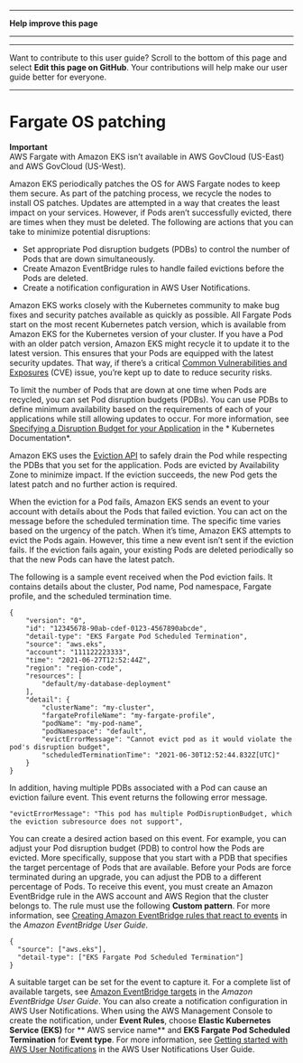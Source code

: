 --------

 **Help improve this page** 

--------

--------

Want to contribute to this user guide? Scroll to the bottom of this page and select **Edit this page on GitHub**\. Your contributions will help make our user guide better for everyone\.

--------

# Fargate OS patching<a name="fargate-pod-patching"></a>

**Important**  
 AWS Fargate with Amazon EKS isn’t available in AWS GovCloud \(US\-East\) and AWS GovCloud \(US\-West\)\.

Amazon EKS periodically patches the OS for AWS Fargate nodes to keep them secure\. As part of the patching process, we recycle the nodes to install OS patches\. Updates are attempted in a way that creates the least impact on your services\. However, if Pods aren’t successfully evicted, there are times when they must be deleted\. The following are actions that you can take to minimize potential disruptions:
+ Set appropriate Pod disruption budgets \(PDBs\) to control the number of Pods that are down simultaneously\.
+ Create Amazon EventBridge rules to handle failed evictions before the Pods are deleted\.
+ Create a notification configuration in AWS User Notifications\.

Amazon EKS works closely with the Kubernetes community to make bug fixes and security patches available as quickly as possible\. All Fargate Pods start on the most recent Kubernetes patch version, which is available from Amazon EKS for the Kubernetes version of your cluster\. If you have a Pod with an older patch version, Amazon EKS might recycle it to update it to the latest version\. This ensures that your Pods are equipped with the latest security updates\. That way, if there’s a critical [Common Vulnerabilities and Exposures](https://cve.mitre.org/) \(CVE\) issue, you’re kept up to date to reduce security risks\.

To limit the number of Pods that are down at one time when Pods are recycled, you can set Pod disruption budgets \(PDBs\)\. You can use PDBs to define minimum availability based on the requirements of each of your applications while still allowing updates to occur\. For more information, see [Specifying a Disruption Budget for your Application](https://kubernetes.io/docs/tasks/run-application/configure-pdb/) in the * Kubernetes Documentation*\.

Amazon EKS uses the [Eviction API](https://kubernetes.io/docs/tasks/administer-cluster/safely-drain-node/#eviction-api) to safely drain the Pod while respecting the PDBs that you set for the application\. Pods are evicted by Availability Zone to minimize impact\. If the eviction succeeds, the new Pod gets the latest patch and no further action is required\.

When the eviction for a Pod fails, Amazon EKS sends an event to your account with details about the Pods that failed eviction\. You can act on the message before the scheduled termination time\. The specific time varies based on the urgency of the patch\. When it’s time, Amazon EKS attempts to evict the Pods again\. However, this time a new event isn’t sent if the eviction fails\. If the eviction fails again, your existing Pods are deleted periodically so that the new Pods can have the latest patch\.

The following is a sample event received when the Pod eviction fails\. It contains details about the cluster, Pod name, Pod namespace, Fargate profile, and the scheduled termination time\.

```
{
    "version": "0",
    "id": "12345678-90ab-cdef-0123-4567890abcde",
    "detail-type": "EKS Fargate Pod Scheduled Termination",
    "source": "aws.eks",
    "account": "111122223333",
    "time": "2021-06-27T12:52:44Z",
    "region": "region-code",
    "resources": [
        "default/my-database-deployment"
    ],
    "detail": {
        "clusterName": "my-cluster",
        "fargateProfileName": "my-fargate-profile",
        "podName": "my-pod-name",
        "podNamespace": "default",
        "evictErrorMessage": "Cannot evict pod as it would violate the pod's disruption budget",
        "scheduledTerminationTime": "2021-06-30T12:52:44.832Z[UTC]"
    }
}
```

In addition, having multiple PDBs associated with a Pod can cause an eviction failure event\. This event returns the following error message\.

```
"evictErrorMessage": "This pod has multiple PodDisruptionBudget, which the eviction subresource does not support",
```

You can create a desired action based on this event\. For example, you can adjust your Pod disruption budget \(PDB\) to control how the Pods are evicted\. More specifically, suppose that you start with a PDB that specifies the target percentage of Pods that are available\. Before your Pods are force terminated during an upgrade, you can adjust the PDB to a different percentage of Pods\. To receive this event, you must create an Amazon EventBridge rule in the AWS account and AWS Region that the cluster belongs to\. The rule must use the following **Custom pattern**\. For more information, see [Creating Amazon EventBridge rules that react to events](https://docs.aws.amazon.com/eventbridge/latest/userguide/eb-create-rule.html) in the *Amazon EventBridge User Guide*\.

```
{
  "source": ["aws.eks"],
  "detail-type": ["EKS Fargate Pod Scheduled Termination"]
}
```

A suitable target can be set for the event to capture it\. For a complete list of available targets, see [Amazon EventBridge targets](https://docs.aws.amazon.com/eventbridge/latest/userguide/eb-targets.html) in the *Amazon EventBridge User Guide*\. You can also create a notification configuration in AWS User Notifications\. When using the AWS Management Console to create the notification, under **Event Rules**, choose **Elastic Kubernetes Service \(EKS\)** for ** AWS service name** and **EKS Fargate Pod Scheduled Termination** for **Event type**\. For more information, see [Getting started with AWS User Notifications](https://docs.aws.amazon.com/notifications/latest/userguide/getting-started.html) in the AWS User Notifications User Guide\.